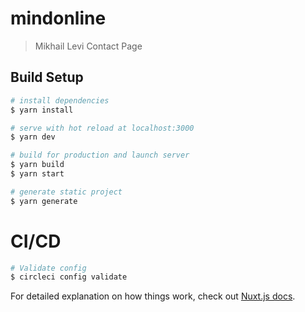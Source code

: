 # mindonline [![<mindonline>](https://circleci.com/gh/mindonline/mindonline.svg?style=shield)](https://circleci.com/gh/mindonline/mindonline)

> Mikhail Levi Contact Page

## Build Setup

```bash
# install dependencies
$ yarn install

# serve with hot reload at localhost:3000
$ yarn dev

# build for production and launch server
$ yarn build
$ yarn start

# generate static project
$ yarn generate
```
# CI/CD
```bash
# Validate config
$ circleci config validate
```
For detailed explanation on how things work, check out [Nuxt.js docs](https://nuxtjs.org).
